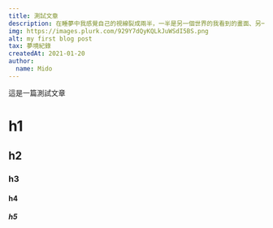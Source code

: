 ```yaml
---
title: 測試文章
description: 在睡夢中我感覺自己的視線裂成兩半，一半是另一個世界的我看到的畫面、另一半是⋯⋯
img: https://images.plurk.com/929Y7dQyKQLkJuWSdI5BS.png
alt: my first blog post
tax: 夢境紀錄
createdAt: 2021-01-20
author:
  name: Mido
---
```


這是一篇測試文章

# h1

## h2

### h3

#### h4

##### h5